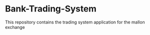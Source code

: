 # Bank-Trading-System
This repository contains the trading system application for the mallon exchange
